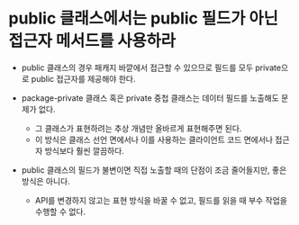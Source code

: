 # public 클래스에서는 public 필드가 아닌 접근자 메서드를 사용하라

* public 클래스의 경우 패캐지 바깥에서 접근할 수 있으므로 필드를 모두 private으로 public 접근자를 제공해야 한다.

* package-private 클래스 혹은 private 중첩 클래스는 데이터 필드를 노출해도 문제가 없다. 
  * 그 클래스가 표현하려는 추상 개념만 올바르게 표현해주면 된다.
  * 이 방식은 클래스 선언 면에서나 이를 사용하는 클라이언트 코드 면에서나 접근자 방식보다 훨씬 깔끔하다.

* public 클래스의 필드가 불변이면 직접 노출할 때의 단점이 조금 줄어들지만, 좋은 방식은 아니다.
  * API를 변경하지 않고는 표현 방식을 바꿀 수 없고, 필드를 읽을 때 부수 작업을 수행할 수 없다.
